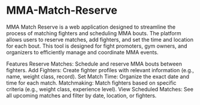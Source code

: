 # MMA-Match-Reserve
MMA Match Reserve is a web application designed to streamline the process of matching fighters and scheduling MMA bouts. The platform allows users to reserve matches, add fighters, and set the time and location for each bout. This tool is designed for fight promoters, gym owners, and organizers to efficiently manage and coordinate MMA events.

Features
Reserve Matches: Schedule and reserve MMA bouts between fighters.
Add Fighters: Create fighter profiles with relevant information (e.g., name, weight class, record).
Set Match Time: Organize the exact date and time for each match.
Matchmaking: Match fighters based on specific criteria (e.g., weight class, experience level).
View Scheduled Matches: See all upcoming matches and filter by date, location, or fighters.
